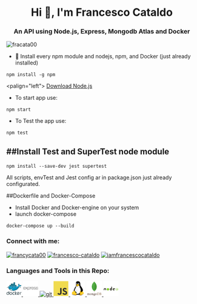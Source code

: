 <h1 align="center">Hi 👋, I'm Francesco Cataldo</h1>
<h3 align="center">An API using Node.js, Express, Mongodb Atlas and Docker</h3>

<p align="left"> <img src="https://komarev.com/ghpvc/?username=fracata00&label=User&color=0e75b6&style=flat" alt="fracata00" /> </p>



- 🔭 Install every npm module and nodejs, npm, and Docker (just already installed)

```
npm install -g npm
```
<palign="left">
<a href="https://nodejs.org/it/download/" target="blank">Download Node.js</a>

- To start app use:

```
npm start
```
- To Test the app use:

```
npm test
```
##Install Test and SuperTest node module
-
```
npm install --save-dev jest supertest
```
All scripts, envTest and Jest config ar in package.json just already configurated.

##Dockerfile and Docker-Compose

- Install Docker and Docker-engine on your system
- launch docker-compose

```
docker-compose up --build
```



<h3 align="left">Connect with me:</h3>
<p align="left">
<a href="https://twitter.com/francycata00" target="blank"><img align="center" src="https://raw.githubusercontent.com/rahuldkjain/github-profile-readme-generator/master/src/images/icons/Social/twitter.svg" alt="francycata00" height="30" width="40" /></a>
<a href="https://linkedin.com/in/francesco-cataldo" target="blank"><img align="center" src="https://raw.githubusercontent.com/rahuldkjain/github-profile-readme-generator/master/src/images/icons/Social/linked-in-alt.svg" alt="francesco-cataldo" height="30" width="40" /></a>
<a href="https://instagram.com/iamfrancescocataldo" target="blank"><img align="center" src="https://raw.githubusercontent.com/rahuldkjain/github-profile-readme-generator/master/src/images/icons/Social/instagram.svg" alt="iamfrancescocataldo" height="30" width="40" /></a>
</p>

<h3 align="left">Languages and Tools in this Repo:</h3>
<a href="https://www.docker.com/" target="_blank" rel="noreferrer"> <img src="https://raw.githubusercontent.com/devicons/devicon/master/icons/docker/docker-original-wordmark.svg" alt="docker" width="40" height="40"/> </a> <a href="https://expressjs.com" target="_blank" rel="noreferrer"> <img src="https://raw.githubusercontent.com/devicons/devicon/master/icons/express/express-original-wordmark.svg" alt="express" width="40" height="40"/> <a href="https://git-scm.com/" target="_blank" rel="noreferrer"> <img src="https://www.vectorlogo.zone/logos/git-scm/git-scm-icon.svg" alt="git" width="40" height="40"/> </a> <a href="https://developer.mozilla.org/en-US/docs/Web/JavaScript" target="_blank" rel="noreferrer"> <img src="https://raw.githubusercontent.com/devicons/devicon/master/icons/javascript/javascript-original.svg" alt="javascript" width="40" height="40"/> </a> </a> <a href="https://www.linux.org/" target="_blank" rel="noreferrer"> <img src="https://raw.githubusercontent.com/devicons/devicon/master/icons/linux/linux-original.svg" alt="linux" width="40" height="40"/> </a> <a href="https://www.mongodb.com/" target="_blank" rel="noreferrer"> <img src="https://raw.githubusercontent.com/devicons/devicon/master/icons/mongodb/mongodb-original-wordmark.svg" alt="mongodb" width="40" height="40"/> </a> <a href="https://nodejs.org" target="_blank" rel="noreferrer"> <img src="https://raw.githubusercontent.com/devicons/devicon/master/icons/nodejs/nodejs-original-wordmark.svg" alt="nodejs" width="40" height="40"/> </a> 

